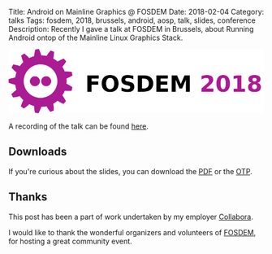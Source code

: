 Title: Android on Mainline Graphics @ FOSDEM
Date: 2018-02-04
Category: talks
Tags: fosdem, 2018, brussels, android, aosp, talk, slides, conference
Description: Recently I gave a talk at FOSDEM in Brussels, about Running Android ontop of the Mainline Linux Graphics Stack.

[![Alt text](/images/2018-02-04_fosdem.png "FOSDEM")](https://fosdem.org)

A recording of the talk can be found [here](https://fosdem.org/2018/schedule/event/android_graphics/).

## Downloads
If you're curious about the slides, you can download the [PDF](/files/2018-02-04/2018_fosdem_running_android_on_mainline_gfx.pdf) or
the [OTP](/files/2018-02-04/2018_fosdem_running_android_on_mainline_gfx.otp).


## Thanks
This post has been a part of work undertaken by my employer [Collabora](http://www.collabora.com).

I would like to thank the wonderful organizers and volunteers of [FOSDEM](https://fosdem.org/), for hosting a great community event.

